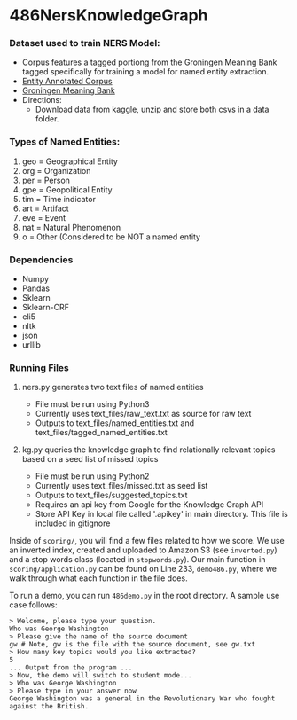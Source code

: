 # 486NersKnowledgeGraph

### Dataset used to train NERS Model:
- Corpus features a tagged portiong from the Groningen Meaning Bank tagged specifically for training a model for named entity extraction.
- [Entity Annotated Corpus](https://www.kaggle.com/abhinavwalia95/entity-annotated-corpus)
- [Groningen Meaning Bank](http://gmb.let.rug.nl/data.php)
- Directions:
	- Download data from kaggle, unzip and store both csvs in a data folder.

### Types of Named Entities:
1) geo = Geographical Entity
2) org = Organization
3) per = Person
4) gpe = Geopolitical Entity
5) tim = Time indicator
6) art = Artifact
7) eve = Event
8) nat = Natural Phenomenon
9) o = Other (Considered to be NOT a named entity

### Dependencies
- Numpy
- Pandas
- Sklearn
- Sklearn-CRF
- eli5
- nltk
- json
- urllib

### Running Files
1) ners.py generates two text files of named entities
	- File must be run using Python3
	- Currently uses text_files/raw_text.txt as source for raw text
	- Outputs to text_files/named_entities.txt and text_files/tagged_named_entities.txt 

2) kg.py queries the knowledge graph to find relationally relevant topics based on a seed list of missed topics
	- File must be run using Python2
	- Currently uses text_files/missed.txt as seed list
	- Outputs to text_files/suggested_topics.txt 
	- Requires an api key from Google for the Knowledge Graph API
	- Store API Key in local file called '.apikey' in main directory. This file is included in gitignore
	
Inside of `scoring/`, you will find a few files related to how we score. We use an inverted index, created and uploaded to Amazon S3 (see `inverted.py`) and a stop words class (located in `stopwords.py`). Our main function in `scoring/application.py` can be found on Line 233, `demo486.py`, where we walk through what each function in the file does.

To run a demo, you can run `486demo.py` in the root directory. A sample use case follows:

```
> Welcome, please type your question.
Who was George Washington
> Please give the name of the source document
gw # Note, gw is the file with the source document, see gw.txt
> How many key topics would you like extracted?
5
... Output from the program ...
> Now, the demo will switch to student mode...
> Who was George Washington
> Please type in your answer now
George Washington was a general in the Revolutionary War who fought against the British.

```
